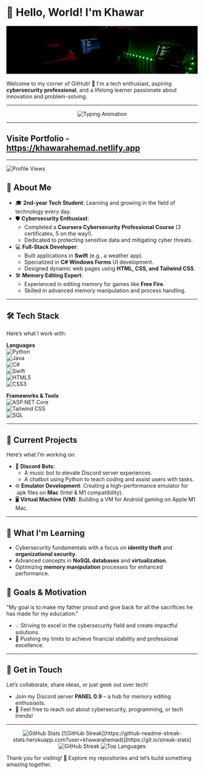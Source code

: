 # 👋 Hello, World! I'm Khawar  

![Banner Image](https://github.com/khawarahemad/assets/blob/main/1694790959994.jpeg)

Welcome to my corner of GitHub! 🚀 I'm a tech enthusiast, aspiring **cybersecurity professional**, and a lifelong learner passionate about innovation and problem-solving.  

---

<div align="center">  
  <img src="https://readme-typing-svg.demolab.com?font=Fira+Code&weight=500&size=24&pause=1000&center=true&vCenter=true&width=435&lines=Cybersecurity+Enthusiast;Full-Stack+Developer;Memory+Editing+Expert;Tech+Lover+%26+Problem+Solver" alt="Typing Animation" />
</div>  

---
**Visite Portfolio** - https://khawarahemad.netlify.app
---
---
![Profile Views](https://komarev.com/ghpvc/?username=khawarahemad&label=Profile%20Views&color=brightgreen&style=flat)
## 🎯 **About Me**  
- 🎓 **2nd-year Tech Student**: Learning and growing in the field of technology every day.  
- 🛡️ **Cybersecurity Enthusiast**:  
  - Completed a **Coursera Cybersecurity Professional Course** (3 certificates, 5 on the way!).  
  - Dedicated to protecting sensitive data and mitigating cyber threats.  
- 💻 **Full-Stack Developer**:  
  - Built applications in **Swift** (e.g., a weather app).  
  - Specialized in **C# Windows Forms** UI development.  
  - Designed dynamic web pages using **HTML, CSS, and Tailwind CSS**.  
- 🛠️ **Memory Editing Expert**:  
  - Experienced in editing memory for games like **Free Fire**.  
  - Skilled in advanced memory manipulation and process handling.  

---

## 🛠️ **Tech Stack**  
Here’s what I work with:  

**Languages**  
![Python](https://img.shields.io/badge/-Python-3776AB?style=flat&logo=python&logoColor=white)  
![Java](https://img.shields.io/badge/-Java-007396?style=flat&logo=java&logoColor=white)  
![C#](https://img.shields.io/badge/-C%23-239120?style=flat&logo=csharp&logoColor=white)  
![Swift](https://img.shields.io/badge/-Swift-FA7343?style=flat&logo=swift&logoColor=white)  
![HTML5](https://img.shields.io/badge/-HTML5-E34F26?style=flat&logo=html5&logoColor=white)  
![CSS3](https://img.shields.io/badge/-CSS3-1572B6?style=flat&logo=css3&logoColor=white)  

**Frameworks & Tools**  
![ASP.NET Core](https://img.shields.io/badge/-ASP.NET%20Core-512BD4?style=flat&logo=dotnet&logoColor=white)  
![Tailwind CSS](https://img.shields.io/badge/-Tailwind%20CSS-06B6D4?style=flat&logo=tailwindcss&logoColor=white)  
![SQL](https://img.shields.io/badge/-SQL-4479A1?style=flat&logo=mysql&logoColor=white)  

---

## 🚀 **Current Projects**  
Here’s what I’m working on:  
- 🤖 **Discord Bots**:  
  - A music bot to elevate Discord server experiences.  
  - A chatbot using Python to teach coding and assist users with tasks.  
- 🌐 **Emulator Development**: Creating a high-performance emulator for .apk files on **Mac** (Intel & M1 compatibility).  
- 🖥️ **Virtual Machine (VM)**: Building a VM for Android gaming on Apple M1 Mac.  

---

## 🌱 **What I'm Learning**  
- Cybersecurity fundamentals with a focus on **identity theft** and **organizational security**.  
- Advanced concepts in **NoSQL databases** and **virtualization**.  
- Optimizing **memory manipulation** processes for enhanced performance.  


## 🎯 **Goals & Motivation**  
"My goal is to make my father proud and give back for all the sacrifices he has made for my education."  
- 💡 Striving to excel in the cybersecurity field and create impactful solutions.  
- 💪 Pushing my limits to achieve financial stability and professional excellence.  

---

## 📌 **Get in Touch**  
Let’s collaborate, share ideas, or just geek out over tech!  
- Join my Discord server **PANEL 0.9** – a hub for memory editing enthusiasts.  
- 💬 Feel free to reach out about cybersecurity, programming, or tech trends!  

---

<div align="center">  
  <img src="https://github-readme-stats.vercel.app/api?username=khawarahemad&show_icons=true&theme=radical" alt="GitHub Stats" width="400" />  
  [![GitHub Streak](https://github-readme-streak-stats.herokuapp.com?user=khawarahemad)](https://git.io/streak-stats)
  <img src="https://github-readme-streak-stats.herokuapp.com/?user=khawarahemad&theme=radical" alt="GitHub Streak" width="400" /> 
  <img src="https://github-readme-stats.vercel.app/api/top-langs/?username=khawarahemad&layout=compact&theme=radical" alt="Top Languages" width="400" />
</div> 

Thank you for visiting! 🌟 Explore my repositories and let’s build something amazing together.  
